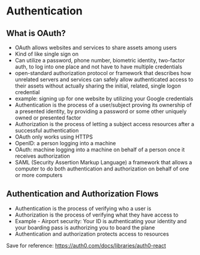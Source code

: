 # Authentication

## What is OAuth?
  - OAuth allows websites and services to share assets among users
  - Kind of like single sign on
  - Can utilize a password, phone number, biometric identity, two-factor auth, to log into one place and not have to have multiple credentials
  - open-standard authorization protocol or framework that describes how unrelated servers and services can safely allow authenticated access to their assets without actually sharing the initial, related, single logon credential
  - example: signing up for one website by utilizing your Google credentials
  - Authentication is the process of a user/subject proving its ownership of a presented identity, by providing a password or some other uniquely owned or presented factor
  - Authorization is the process of letting a subject access resources after a successful authentication
  - OAuth only works using HTTPS
  - OpenID: a person logging into a machine
  - OAuth: machine logging into a machine on behalf of a person once it receives authorization
  - SAML (Security Assertion Markup Language) a framework that allows a computer to do both authentication and authorization on behalf of one or more computers

## Authentication and Authorization Flows
  - Authentication is the process of verifying who a user is
  - Authorization is the process of verifying what they have access to
  - Example - Airport security: Your ID is authenticating your identity and your boarding pass is authorizing you to board the plane
  - Authentication and authorization protects access to resources

Save for reference: https://auth0.com/docs/libraries/auth0-react 